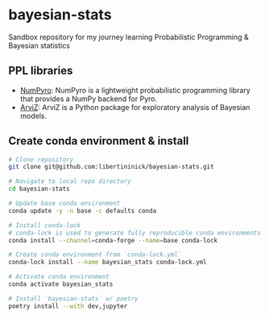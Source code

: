 # bayesian-stats
Sandbox repository for my journey learning Probabilistic Programming & Bayesian statistics

## PPL libraries
- [NumPyro](https://num.pyro.ai/en/stable/): NumPyro is a lightweight probabilistic programming library that provides a NumPy backend for Pyro.
- [ArviZ](https://python.arviz.org/en/stable/): ArviZ is a Python package for exploratory analysis of Bayesian models.

## Create conda environment & install
```bash
# Clone repository
git clone git@github.com:libertininick/bayesian-stats.git

# Navigate to local repo directory
cd bayesian-stats

# Update base conda environment
conda update -y -n base -c defaults conda

# Install conda-lock
# conda-lock is used to generate fully reproducible conda environments via a lock file
conda install --channel=conda-forge --name=base conda-lock

# Create conda environment from `conda-lock.yml`
conda-lock install --name bayesian_stats conda-lock.yml

# Activate conda environment
conda activate bayesian_stats

# Install `bayesian-stats` w/ poetry
poetry install --with dev,jupyter
```